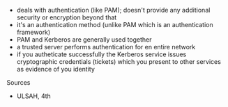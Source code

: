* deals with authentication (like PAM); doesn't provide any additional security or encryption beyond that
* it's an authentication method (unlike PAM which is an authentication framework)
* PAM and Kerberos are generally used together
* a trusted server performs authentication for en entire network
* if you autheticate successfully the Kerberos service issues cryptographic credentials (tickets) which you present to other services as evidence of you identity

Sources
* ULSAH, 4th
